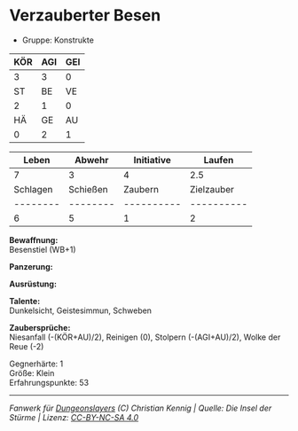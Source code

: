 # Verzauberter Besen  
- Gruppe: Konstrukte  

| KÖR | AGI | GEI |  
| --- | --- | --- |  
| 3   | 3   | 0   |
| ST  | BE  | VE  |  
| 2   | 1   | 0   |
| HÄ  | GE  | AU  |  
| 0   | 2   | 1   |


| Leben    | Abwehr   | Initiative | Laufen     |
| -------- | -------- | ---------- | ---------- |
| 7        | 3        | 4          | 2.5        |
| Schlagen | Schießen | Zaubern    | Zielzauber |
| -------- | -------- | ---------- | ---------- |
| 6        | 5        | 1          | 2          |

**Bewaffnung:**  
Besenstiel (WB+1)

**Panzerung:**  


**Ausrüstung:**  


**Talente:**  
Dunkelsicht, Geistesimmun, Schweben

**Zaubersprüche:**  
Niesanfall (-(KÖR+AU)/2), Reinigen (0), Stolpern (-(AGI+AU)/2), Wolke der Reue (-2)

Gegnerhärte: 1  
Größe: Klein  
Erfahrungspunkte: 53  



___
*Fanwerk für [Dungeonslayers](https://www.dungeonslayers.net/) (C) Christian Kennig | Quelle: Die Insel der Stürme | Lizenz: [CC-BY-NC-SA 4.0](https://creativecommons.org/licenses/by-nc-sa/4.0/deed.de)*